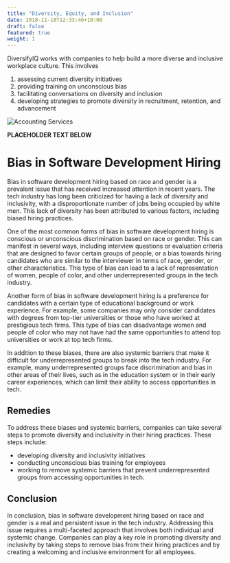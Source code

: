 ```yaml
---
title: "Diversity, Equity, and Inclusion"
date: 2018-11-18T12:33:46+10:00
draft: false
featured: true
weight: 1
---
```


DiversifyIQ works with companies to help build a more diverse and inclusive workplace culture. This involves

1. assessing current diversity initiatives
2. providing training on unconscious bias
3. facilitating conversations on diversity and inclusion
4. developing strategies to promote diversity in recruitment, retention, and advancement

![Accounting Services](/images/austin-distel-nGc5RT2HmF0-unsplash.jpg)

**PLACEHOLDER TEXT BELOW**

# Bias in Software Development Hiring

Bias in software development hiring based on race and gender is a prevalent issue that has received increased attention in recent years. The tech industry has long been criticized for having a lack of diversity and inclusivity, with a disproportionate number of jobs being occupied by white men. This lack of diversity has been attributed to various factors, including biased hiring practices.

One of the most common forms of bias in software development hiring is conscious or unconscious discrimination based on race or gender. This can manifest in several ways, including interview questions or evaluation criteria that are designed to favor certain groups of people, or a bias towards hiring candidates who are similar to the interviewer in terms of race, gender, or other characteristics. This type of bias can lead to a lack of representation of women, people of color, and other underrepresented groups in the tech industry.

Another form of bias in software development hiring is a preference for candidates with a certain type of educational background or work experience. For example, some companies may only consider candidates with degrees from top-tier universities or those who have worked at prestigious tech firms. This type of bias can disadvantage women and people of color who may not have had the same opportunities to attend top universities or work at top tech firms.

In addition to these biases, there are also systemic barriers that make it difficult for underrepresented groups to break into the tech industry. For example, many underrepresented groups face discrimination and bias in other areas of their lives, such as in the education system or in their early career experiences, which can limit their ability to access opportunities in tech.

## Remedies

To address these biases and systemic barriers, companies can take several steps to promote diversity and inclusivity in their hiring practices. These steps include:

- developing diversity and inclusivity initiatives
- conducting unconscious bias training for employees
- working to remove systemic barriers that prevent underrepresented groups from accessing opportunities in tech.

## Conclusion

In conclusion, bias in software development hiring based on race and gender is a real and persistent issue in the tech industry. Addressing this issue requires a multi-faceted approach that involves both individual and systemic change. Companies can play a key role in promoting diversity and inclusivity by taking steps to remove bias from their hiring practices and by creating a welcoming and inclusive environment for all employees.
